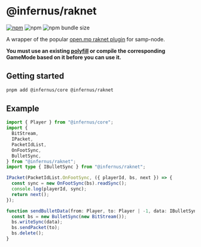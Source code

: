 # @infernus/raknet

[![npm](https://img.shields.io/npm/v/@infernus/raknet)](https://www.npmjs.com/package/@infernus/raknet) ![npm](https://img.shields.io/npm/dy/@infernus/raknet) ![npm bundle size](https://img.shields.io/bundlephobia/minzip/@infernus/raknet)

A wrapper of the popular [open.mp raknet plugin](https://github.com/katursis/Pawn.RakNet) for samp-node.

**You must use an existing [polyfill](https://github.com/dockfries/infernus-starter/blob/main/gamemodes/polyfill/raknet.inc) or compile the corresponding GameMode based on it before you can use it.**

## Getting started

```sh
pnpm add @infernus/core @infernus/raknet
```

## Example

```ts
import { Player } from "@infernus/core";
import {
  BitStream,
  IPacket,
  PacketIdList,
  OnFootSync,
  BulletSync,
} from "@infernus/raknet";
import type { IBulletSync } from "@infernus/raknet";

IPacket(PacketIdList.OnFootSync, ({ playerId, bs, next }) => {
  const sync = new OnFootSync(bs).readSync();
  console.log(playerId, sync);
  return next();
});

function sendBulletData(from: Player, to: Player | -1, data: IBulletSync) {
  const bs = new BulletSync(new BitStream());
  bs.writeSync(data);
  bs.sendPacket(to);
  bs.delete();
}
```
